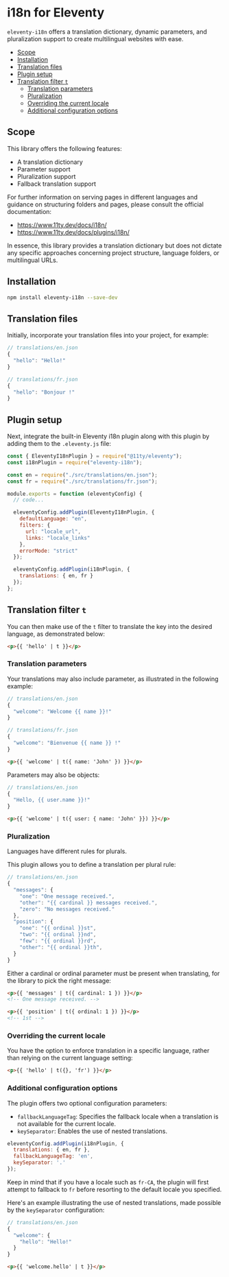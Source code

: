 # i18n for Eleventy

`eleventy-i18n` offers a translation dictionary, dynamic parameters, and pluralization support to create multilingual websites with ease.

* [Scope](#scope)
* [Installation](#installation)
* [Translation files](#translation-files)
* [Plugin setup](#plugin-setup)
* [Translation filter `t`](#translation-filter-t)
  * [Translation parameters](#translation-parameters)
  * [Pluralization](#pluralization)
  * [Overriding the current locale](#overriding-the-current-locale)
  * [Additional configuration options](#additional-configuration-options)

## Scope

This library offers the following features:
* A translation dictionary
* Parameter support
* Pluralization support
* Fallback translation support

For further information on serving pages in different languages and guidance on structuring folders and pages, please consult the official documentation:
* https://www.11ty.dev/docs/i18n/
* https://www.11ty.dev/docs/plugins/i18n/

In essence, this library provides a translation dictionary but does not dictate any specific approaches concerning project structure, language folders, or multilingual URLs.

## Installation

```bash
npm install eleventy-i18n --save-dev
```

## Translation files

Initially, incorporate your translation files into your project, for example:

```js
// translations/en.json
{
  "hello": "Hello!"
}

// translations/fr.json
{
  "hello": "Bonjour !"
}
```

## Plugin setup

Next, integrate the built-in Eleventy i18n plugin along with this plugin by adding them to the `.eleventy.js` file:

```js
const { EleventyI18nPlugin } = require("@11ty/eleventy");
const i18nPlugin = require("eleventy-i18n");

const en = require("./src/translations/en.json");
const fr = require("./src/translations/fr.json");

module.exports = function (eleventyConfig) {
  // code...

  eleventyConfig.addPlugin(EleventyI18nPlugin, {
    defaultLanguage: "en",
    filters: {
      url: "locale_url",
      links: "locale_links"
    },
    errorMode: "strict"
  });

  eleventyConfig.addPlugin(i18nPlugin, {
    translations: { en, fr }
  });
};
```

## Translation filter `t`

You can then make use of the `t` filter to translate the key into the desired language, as demonstrated below:

```html
<p>{{ 'hello' | t }}</p>
```

### Translation parameters

Your translations may also include parameter, as illustrated in the following example:

```js
// translations/en.json
{
  "welcome": "Welcome {{ name }}!"
}

// translations/fr.json
{
  "welcome": "Bienvenue {{ name }} !"
}
```

```html
<p>{{ 'welcome' | t({ name: 'John' }) }}</p>
```

Parameters may also be objects:

```js
// translations/en.json
{
  "Hello, {{ user.name }}!"
}
```

```html
<p>{{ 'welcome' | t({ user: { name: 'John' }}) }}</p>
```

### Pluralization

Languages have different rules for plurals.

This plugin allows you to define a translation per plural rule:

```js
// translations/en.json
{
  "messages": {
    "one": "One message received.",
    "other": "{{ cardinal }} messages received.",
    "zero": "No messages received."
  },
  "position": {
    "one": "{{ ordinal }}st",
    "two": "{{ ordinal }}nd",
    "few": "{{ ordinal }}rd",
    "other": "{{ ordinal }}th",
  }
}
```

Either a cardinal or ordinal parameter must be present when translating, for the library to pick the right message:

```html
<p>{{ 'messages' | t({ cardinal: 1 }) }}</p>
<!-- One message received. -->
```

```html
<p>{{ 'position' | t({ ordinal: 1 }) }}</p>
<!-- 1st -->
```

### Overriding the current locale

You have the option to enforce translation in a specific language, rather than relying on the current language setting:

```html
<p>{{ 'hello' | t({}, 'fr') }}</p>
```

### Additional configuration options

The plugin offers two optional configuration parameters:
* `fallbackLanguageTag`: Specifies the fallback locale when a translation is not available for the current locale.
* `keySeparator`: Enables the use of nested translations.

```js
eleventyConfig.addPlugin(i18nPlugin, {
  translations: { en, fr },
  fallbackLanguageTag: 'en',
  keySeparator: '.'
});
```

Keep in mind that if you have a locale such as `fr-CA`, the plugin will first attempt to fallback to `fr` before resorting to the default locale you specified.

Here's an example illustrating the use of nested translations, made possible by the `keySeparator` configuration:

```js
// translations/en.json
{
  "welcome": {
    "hello": "Hello!"
  }
}
```

```html
<p>{{ 'welcome.hello' | t }}</p>
```
